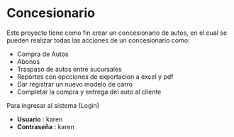 # Concesionario

Este proyecto tiene como fin crear un concesionario de autos, en el cual se pueden realizar todas las acciones de un concesionario como:
* Compra de Autos
* Abonos
* Traspaso de autos entre sucursales
* Reportes con opcciones de exportacion a excel y pdf
* Dar registrar un nuevo modelo de carro
* Completar la compra y entrega del auto al cliente

Para ingresar al sistema (Login)
* **Usuario :** karen
* **Contraseña :** karen